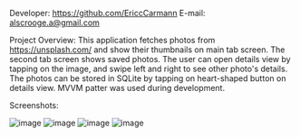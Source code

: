 Developer: https://github.com/EriccCarmann
E-mail: alscrooge.a@gmail.com

Project Overview:
This application fetches photos from https://unsplash.com/ and show their thumbnails on main tab screen. The second tab screen shows saved photos.
The user can open details view by tapping on the image, and swipe left and right to see other photo's details.
The photos can be stored in SQLite by tapping on heart-shaped button on details view.
MVVM patter was used during development.

Screenshots:

![image](https://github.com/user-attachments/assets/28497a71-d17a-472d-af17-d60ef0482a21)
![image](https://github.com/user-attachments/assets/3842c3e1-a0d3-4508-8c33-6a3776763a3e)
![image](https://github.com/user-attachments/assets/ed80caff-8d0d-4216-abe4-0364ffa9e64b)
![image](https://github.com/user-attachments/assets/68d96ac8-1b7e-40d8-bbb1-f6d6c1d2eec2)
